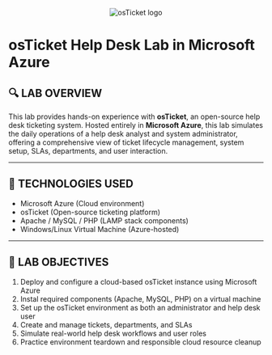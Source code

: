 <p align="center">
<img src="https://i.imgur.com/Clzj7Xs.png" alt="osTicket logo"/>
</p>


# osTicket Help Desk Lab in Microsoft Azure

## 🔍 LAB OVERVIEW

This lab provides hands-on experience with **osTicket**, an open-source help desk ticketing system. Hosted entirely in **Microsoft Azure**, this lab simulates the daily operations of a help desk analyst and system administrator, offering a comprehensive view of ticket lifecycle management, system setup, SLAs, departments, and user interaction.

---

## 🧰 TECHNOLOGIES USED

- Microsoft Azure (Cloud environment)
- osTicket (Open-source ticketing platform)
- Apache / MySQL / PHP (LAMP stack components)
- Windows/Linux Virtual Machine (Azure-hosted)

---

## 🎯 LAB OBJECTIVES

1) Deploy and configure a cloud-based osTicket instance using Microsoft Azure
2) Instal required components (Apache, MySQL, PHP) on a virtual machine
3) Set up the osTicket environment as both an administrator and help desk user
4) Create and manage tickets, departments, and SLAs
5) Simulate real-world help desk workflows and user roles
6) Practice environment teardown and responsible cloud resource cleanup


